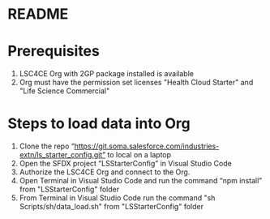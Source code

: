 # README

# Prerequisites 
1. LSC4CE Org with 2GP package installed is available
2. Org must have the permission set licenses "Health Cloud Starter" and "Life Science Commercial"

# Steps to load data into Org
1. Clone the repo “https://git.soma.salesforce.com/industries-extn/ls_starter_config.git” to local on a laptop
2. Open the SFDX project “LSStarterConfig” in Visual Studio Code
3. Authorize the LSC4CE Org and connect to the Org.
4. Open Terminal in Visual Studio Code and run the command “npm install” from "LSStarterConfig" folder
5. From Terminal in Visual Studio Code run the command "sh Scripts/sh/data_load.sh" from "LSStarterConfig" folder
